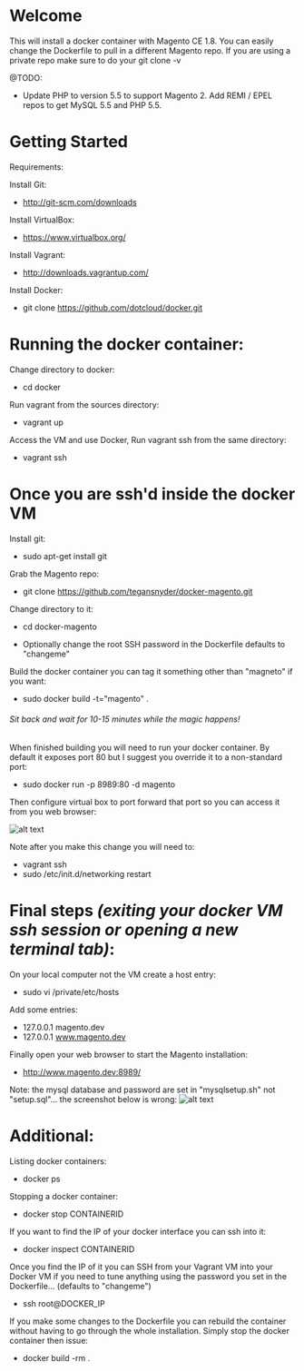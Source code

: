 Welcome
========================
This will install a docker container with Magento CE 1.8. You can easily change the Dockerfile to pull in a different Magento repo. If you are using a private repo make sure to do your git clone -v

@TODO: 
* Update PHP to version 5.5 to support Magento 2. Add REMI / EPEL repos to get MySQL 5.5 and PHP 5.5.

Getting Started
========================

Requirements:

Install Git:
* http://git-scm.com/downloads

Install VirtualBox:
* https://www.virtualbox.org/

Install Vagrant:
* http://downloads.vagrantup.com/

Install Docker:
* git clone https://github.com/dotcloud/docker.git


Running the docker container:
========================

Change directory to docker:

* cd docker

Run vagrant from the sources directory:

* vagrant up

Access the VM and use Docker, Run vagrant ssh from the same directory:

* vagrant ssh

Once you are ssh'd inside the docker VM
========================

Install git:

* sudo apt-get install git

Grab the Magento repo:

* git clone https://github.com/tegansnyder/docker-magento.git

Change directory to it:

* cd docker-magento

* Optionally change the root SSH password in the Dockerfile defaults to "changeme"

Build the docker container you can tag it something other than "magneto" if you want:

* sudo docker build -t="magento" .

###### Sit back and wait for 10-15 minutes while the magic happens!

When finished building you will need to run your docker container. By default it exposes port 80 but I suggest you override it to a non-standard port:

* sudo docker run -p 8989:80 -d magento

Then configure virtual box to port forward that port so you can access it from you web browser:

![alt text](https://raw.github.com/tegansnyder/docker-magento/master/vm-settings.png "Virtual Box Settings")

Note after you make this change you will need to:
* vagrant ssh
* sudo /etc/init.d/networking restart

Final steps *(exiting your docker VM ssh session or opening a new terminal tab)*:
========================

On your local computer not the VM create a host entry:
* sudo vi /private/etc/hosts

Add some entries:
* 127.0.0.1 magento.dev
* 127.0.0.1 www.magento.dev

Finally open your web browser to start the Magento installation:
* http://www.magento.dev:8989/

Note: the mysql database and password are set in "mysqlsetup.sh" not "setup.sql"... the screenshot below is wrong:
![alt text](https://raw.github.com/tegansnyder/docker-magento/master/magento-setup.png "Magento Setup")

Additional:
========================

Listing docker containers:
* docker ps

Stopping a docker container:
* docker stop CONTAINERID

If you want to find the IP of your docker interface you can ssh into it:
* docker inspect CONTAINERID

Once you find the IP of it you can SSH from your Vagrant VM into your Docker VM if you need to tune anything using the password you set in the Dockerfile... (defaults to "changeme")
* ssh root@DOCKER_IP

If you make some changes to the Dockerfile you can rebuild the container without having to go through the whole installation. Simply stop the docker container then issue:
* docker build -rm .
